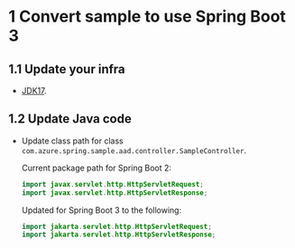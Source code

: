 # 1 Convert sample to use Spring Boot 3

## 1.1 Update your infra

- [JDK17](https://www.oracle.com/java/technologies/downloads/).

## 1.2 Update Java code

- Update class path for class `com.azure.spring.sample.aad.controller.SampleController`.

  Current package path for Spring Boot 2:

    ```java
    import javax.servlet.http.HttpServletRequest;
    import javax.servlet.http.HttpServletResponse;
    ```

  Updated for Spring Boot 3 to the following:

    ```java
    import jakarta.servlet.http.HttpServletRequest;
    import jakarta.servlet.http.HttpServletResponse;
    ```
  